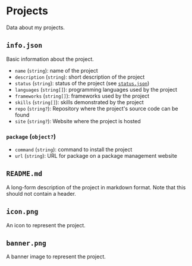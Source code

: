 # Projects

Data about my projects.

## `info.json`

Basic information about the project.

* `name` (`string`): name of the project
* `description` (`string`): short description of the project
* `status` (`string`): status of the project (see
  [`status.json`](./status.json))
* `languages` (`string[]`): programming languages used by the project
* `frameworks` (`string[]`): frameworks used by the project
* `skills` (`string[]`): skills demonstrated by the project
* `repo` (`string?`): Repository where the project's source code can be found
* `site` (`string?`): Website where the project is hosted

### `package` (`object?`)

* `command` (`string`): command to install the project
* `url` (`string`): URL for package on a package management website

## `README.md`

A long-form description of the project in markdown format. Note that this
should not contain a header.

## `icon.png`

An icon to represent the project.

## `banner.png`

A banner image to represent the project.
